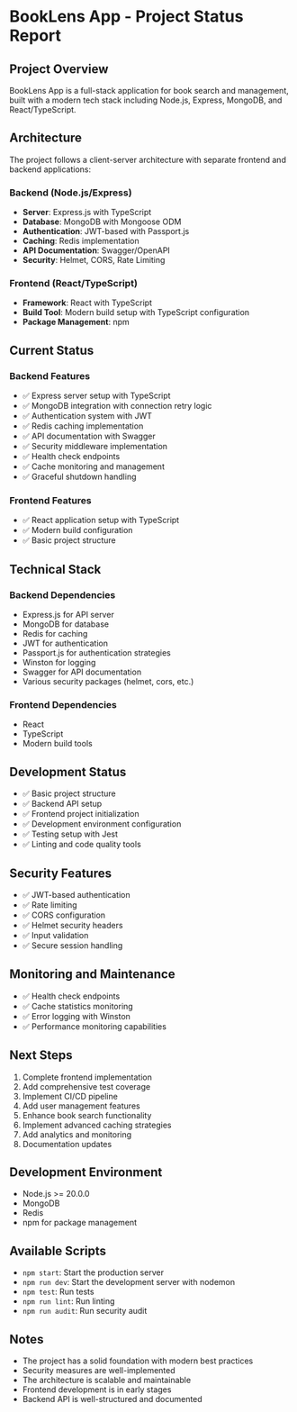 # BookLens App - Project Status Report

## Project Overview
BookLens App is a full-stack application for book search and management, built with a modern tech stack including Node.js, Express, MongoDB, and React/TypeScript.

## Architecture
The project follows a client-server architecture with separate frontend and backend applications:

### Backend (Node.js/Express)
- **Server**: Express.js with TypeScript
- **Database**: MongoDB with Mongoose ODM
- **Authentication**: JWT-based with Passport.js
- **Caching**: Redis implementation
- **API Documentation**: Swagger/OpenAPI
- **Security**: Helmet, CORS, Rate Limiting

### Frontend (React/TypeScript)
- **Framework**: React with TypeScript
- **Build Tool**: Modern build setup with TypeScript configuration
- **Package Management**: npm

## Current Status

### Backend Features
- ✅ Express server setup with TypeScript
- ✅ MongoDB integration with connection retry logic
- ✅ Authentication system with JWT
- ✅ Redis caching implementation
- ✅ API documentation with Swagger
- ✅ Security middleware implementation
- ✅ Health check endpoints
- ✅ Cache monitoring and management
- ✅ Graceful shutdown handling

### Frontend Features
- ✅ React application setup with TypeScript
- ✅ Modern build configuration
- ✅ Basic project structure

## Technical Stack

### Backend Dependencies
- Express.js for API server
- MongoDB for database
- Redis for caching
- JWT for authentication
- Passport.js for authentication strategies
- Winston for logging
- Swagger for API documentation
- Various security packages (helmet, cors, etc.)

### Frontend Dependencies
- React
- TypeScript
- Modern build tools

## Development Status
- ✅ Basic project structure
- ✅ Backend API setup
- ✅ Frontend project initialization
- ✅ Development environment configuration
- ✅ Testing setup with Jest
- ✅ Linting and code quality tools

## Security Features
- ✅ JWT-based authentication
- ✅ Rate limiting
- ✅ CORS configuration
- ✅ Helmet security headers
- ✅ Input validation
- ✅ Secure session handling

## Monitoring and Maintenance
- ✅ Health check endpoints
- ✅ Cache statistics monitoring
- ✅ Error logging with Winston
- ✅ Performance monitoring capabilities

## Next Steps
1. Complete frontend implementation
2. Add comprehensive test coverage
3. Implement CI/CD pipeline
4. Add user management features
5. Enhance book search functionality
6. Implement advanced caching strategies
7. Add analytics and monitoring
8. Documentation updates

## Development Environment
- Node.js >= 20.0.0
- MongoDB
- Redis
- npm for package management

## Available Scripts
- `npm start`: Start the production server
- `npm run dev`: Start the development server with nodemon
- `npm test`: Run tests
- `npm run lint`: Run linting
- `npm run audit`: Run security audit

## Notes
- The project has a solid foundation with modern best practices
- Security measures are well-implemented
- The architecture is scalable and maintainable
- Frontend development is in early stages
- Backend API is well-structured and documented 